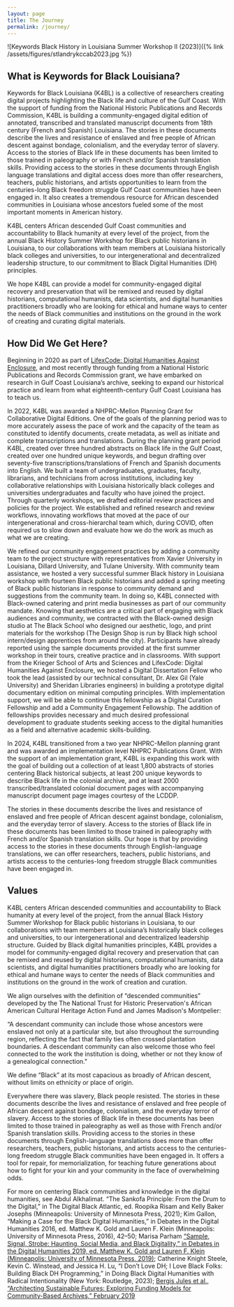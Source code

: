 ```yaml
---
layout: page
title: The Journey
permalink: /journey/
---
```

  
![Keywords Black History in Louisiana Summer Workshop II (2023)]({% link /assets/figures/stlandrykccab2023.jpg %})  


## What is Keywords for Black Louisiana?

Keywords for Black Louisiana (K4BL) is a collective of researchers creating digital projects highlighting the Black life and culture of the Gulf Coast. With the support of funding from the National Historic Publications and Records Commission, K4BL is building a community-engaged digital edition of annotated, transcribed and translated manuscript documents from 18th century (French and Spanish) Louisiana. The stories in these documents describe the lives and resistance of enslaved and free people of African descent against bondage, colonialism, and the everyday terror of slavery. Access to the stories of Black life in these documents has been limited to those trained in paleography or with French and/or Spanish translation skills. Providing access to the stories in these documents through English language translations and digital access does more than offer researchers, teachers, public historians, and artists opportunities to learn from the centuries-long Black freedom struggle Gulf Coast communities have been engaged in. It also creates a tremendous resource for African descended communities in Louisiana whose ancestors fueled some of the most important moments in American history.  

K4BL centers African descended Gulf Coast communities and accountability to Black humanity at every level of the project, from the annual Black History Summer Workshop for Black public historians in Louisiana, to our collaborations with team members at Louisiana historically black colleges and universities, to our intergenerational and decentralized leadership structure, to our commitment to Black Digital Humanities (DH) principles.  

We hope K4BL can provide a model for community-engaged digital recovery and preservation that will be remixed and reused by digital historians, computational humanists, data scientists, and digital humanities practitioners broadly who are looking for ethical and humane ways to center the needs of Black communities and institutions on the ground in the work of creating and curating digital materials.   


## How Did We Get Here?  

Beginning in 2020 as part of [LifexCode: Digital Humanities Against Enclosure](lifexcode.org), and most recently through funding from a National Historic Publications and Records Commission grant, we have embarked on research in Gulf Coast Louisiana’s archive, seeking to expand our historical practice and learn from what eighteenth-century Gulf Coast Louisiana has to teach us.  
  
In 2022, K4BL was awarded a NHPRC-Mellon Planning Grant for Collaborative Digital Editions. One of the goals of the planning period was to more accurately assess the pace of work and the capacity of the team as constituted to identify documents, create metadata, as well as initiate and complete transcriptions and translations. During the planning grant period K4BL, created over three hundred abstracts on Black life in the Gulf Coast, created over one hundred unique keywords, and begun drafting over seventy-five transcriptions/translations of French and Spanish documents into English. We built a team of undergraduates, graduates, faculty, librarians, and technicians from across institutions, including key collaborative relationships with Louisiana historically black colleges and universities undergraduates and faculty who have joined the project. Through quarterly workshops, we drafted editorial review practices and policies for the project. We established and refined research and review workflows, innovating workflows that moved at the pace of our intergenerational and cross-hierarchal team which, during COVID, often required us to slow down and evaluate how we do the work as much as what we are creating.  
  
We refined our community engagement practices by adding a community team to the project structure with representatives from Xavier University in Louisiana, Dillard University, and Tulane University. With community team assistance, we hosted a very successful summer Black history in Louisiana workshop with fourteen Black public historians and added a spring meeting of Black public historians in response to community demand and suggestions from the community team. In doing so, K4BL connected with Black-owned catering and print media businesses as part of our community mandate. Knowing that aesthetics are a critical part of engaging with Black audiences and community, we contracted with the Black-owned design studio at The Black School who designed our aesthetic, logo, and print materials for the workshop (The Design Shop is run by Black high school intern/design apprentices from around the city). Participants have already reported using the sample documents provided at  the first summer workshop in their tours, creative practice and in classrooms. With support from the Krieger School of Arts and Sciences and LifexCode: Digital Humanities Against Enclosure, we hosted a Digital Dissertation Fellow who took the lead (assisted by our technical consultant, Dr. Alex Gil (Yale University) and Sheridan Libraries engineers) in building a prototype digital documentary edition on minimal computing principles. With implementation support, we will be able to continue this fellowship as a Digital Curation Fellowship and add a Community Engagement Fellowship. The addition of fellowships provides necessary and much desired professional development to graduate students seeking access to the digital humanities as a field and alternative academic skills-building.  
  
In 2024, K4BL transitioned from a two year NHPRC-Mellon planning grant and was awarded an implementation level NHPRC Publications Grant. With the support of an implementation grant, K4BL is expanding this work with the goal of building out a collection of at least 1,800 abstracts of stories centering Black historical subjects, at least 200 unique keywords to describe Black life in the colonial archive, and at least 2000 transcribed/translated colonial document pages with accompanying manuscript document page images courtesy of the LCDDP.  
  
The stories in these documents describe the lives and resistance of enslaved and free people of African descent against bondage, colonialism, and the everyday terror of slavery. Access to the stories of Black life in these documents has been limited to those trained in paleography with French and/or Spanish translation skills. Our hope is that by providing access to the stories in these documents through English-language translations, we can offer researchers, teachers, public historians, and artists access to the centuries-long freedom struggle Black communities have been engaged in.  

## Values  

K4BL centers African descended communities and accountability to Black humanity at every level of the project, from the annual Black History Summer Workshop for Black public historians in Louisiana, to our collaborations with team members at Louisiana’s historically black colleges and universities, to our intergenerational and decentralized leadership structure. Guided by Black digital humanities principles, K4BL provides a model for community-engaged digital recovery and preservation that can be remixed and reused by digital historians, computational humanists, data scientists, and digital humanities practitioners broadly who are looking for ethical and humane ways to center the needs of Black communities and institutions on the ground in the work of creation and curation.

We align ourselves with the definition of “descended communities” developed by the The National Trust for Historic Preservation's African American Cultural Heritage Action Fund and James Madison's Montpelier:

“A descendant community can include those whose ancestors were enslaved not only at a particular site, but also throughout the surrounding region, reflecting the fact that family ties often crossed plantation boundaries. A descendant community can also welcome those who feel connected to the work the institution is doing, whether or not they know of a genealogical connection."

We define “Black” at its most capacious as broadly of African descent, without limits on ethnicity or place of origin.  

Everywhere there was slavery, Black people resisted. The stories in these documents describe the lives and resistance of enslaved and free people of African descent against bondage, colonialism, and the everyday terror of slavery. Access to the stories of Black life in these documents has been limited to those trained in paleography as well as those with French and/or Spanish translation skills. Providing access to the stories in these documents through English-language translations does more than offer researchers, teachers, public historians, and artists access to the centuries-long freedom struggle Black communities have been engaged in. It offers a tool for repair, for memorialization, for teaching future generations about how to fight for your kin and your community in the face of overwhelming odds.  

For more on centering Black communities and knowledge in the digital humanities, see Abdul Alkhalimat. “The Sankofa Principle: From the Drum to the Digital,” in The Digital Black Atlantic, ed. Roopika Risam and Kelly Baker Josephs (Minneapolis: University of Minnesota Press, 2021); Kim Gallon, “Making a Case for the Black Digital Humanities,” in Debates in the Digital Humanities 2016, ed. Matthew K. Gold and Lauren F. Klein (Minneapolis: University of Minnesota Press, 2016), 42–50; Marisa Parham [“Sample, Signal, Strobe: Haunting, Social Media, and Black Digitality,” in Debates in the Digital Humanities 2019, ed. Matthew K. Gold and Lauren F. Klein (Minneapolis: University of Minnesota Press, 2019)](https://dhdebates.gc.cuny.edu/read/untitled-f2acf72c-a469-49d8-be35-67f9ac1e3a60/section/0fa03a28-d067-40b3-8ab1-b94d46bf00b6); Catherine Knight Steele, Kevin C. Winstead, and Jessica H. Lu, “I Don’t Love DH; I Love Black Folks: Building Black DH Programming,” in Doing Black Digital Humanities with Radical Intentionality (New York: Routledge, 2023); [Bergis Jules et al., “Architecting Sustainable Futures: Exploring Funding Models for Community-Based Archives,” February 2019](https://shiftdesign.org/content/uploads/2019/02/ArchitectingSustainableFutures-2019-report.pdf)
